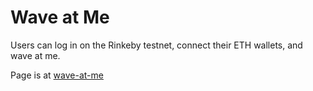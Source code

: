 # Wave at Me

Users can log in on the Rinkeby testnet, connect their ETH wallets, and wave at me.

Page is at [wave-at-me](https://name-wave-at-jieun.jieun123.repl.co/)
